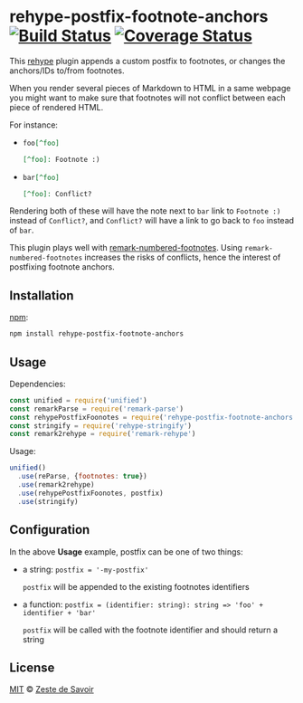 # rehype-postfix-footnote-anchors [![Build Status][build-badge]][build-status] [![Coverage Status][coverage-badge]][coverage-status]


This [rehype][rehype] plugin appends a custom postfix to footnotes, or changes the anchors/IDs to/from footnotes.

When you render several pieces of Markdown to HTML in a same webpage you might want to make sure that footnotes will not conflict between each piece of rendered HTML.

For instance:

*
    ```md
    foo[^foo]

    [^foo]: Footnote :)
    ```
*
    ```md
    bar[^foo]

    [^foo]: Conflict?
    ```

Rendering both of these will have the note next to `bar` link to `Footnote :)` instead of `Conflict?`, and `Conflict?` will have a link to go back to `foo` instead of `bar`.

This plugin plays well with [remark-numbered-footnotes](https://www.npmjs.com/package/remark-numbered-footnotes). Using `remark-numbered-footnotes` increases the risks of conflicts, hence the interest of postfixing footnote anchors.

## Installation

[npm][npm]:

```bash
npm install rehype-postfix-footnote-anchors
```

## Usage

Dependencies:

```javascript
const unified = require('unified')
const remarkParse = require('remark-parse')
const rehypePostfixFoonotes = require('rehype-postfix-footnote-anchors')
const stringify = require('rehype-stringify')
const remark2rehype = require('remark-rehype')

```

Usage:

```javascript
unified()
  .use(reParse, {footnotes: true})
  .use(remark2rehype)
  .use(rehypePostfixFoonotes, postfix)
  .use(stringify)
```

## Configuration

In the above **Usage** example, postfix can be one of two things:

* a string: `postfix = '-my-postfix'`

    `postfix` will be appended to the existing footnotes identifiers

* a function: `postfix = (identifier: string): string => 'foo' + identifier + 'bar'`

    `postfix` will be called with the footnote identifier and should return a string

## License

[MIT][license] © [Zeste de Savoir][zds]

<!-- Definitions -->

[build-badge]: https://img.shields.io/travis/zestedesavoir/zmarkdown.svg

[build-status]: https://travis-ci.org/zestedesavoir/zmarkdown

[coverage-badge]: https://img.shields.io/coveralls/zestedesavoir/zmarkdown.svg

[coverage-status]: https://coveralls.io/github/zestedesavoir/zmarkdown

[license]: https://github.com/zestedesavoir/zmarkdown/blob/master/packages/rehype-postfix-footnote-anchors/LICENSE-MIT

[zds]: https://zestedesavoir.com

[npm]: https://www.npmjs.com/package/rehype-postfix-footnote-anchors

[rehype]: https://github.com/rehypejs/rehype
